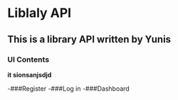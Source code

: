 # Liblaly API
## This is a library API written by Yunis








































### UI Contents
**it sionsanjsdjd**

-###Register
-###Log in
-###Dashboard


